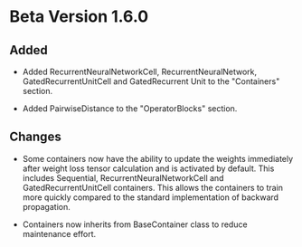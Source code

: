 # Beta Version 1.6.0

## Added

* Added RecurrentNeuralNetworkCell, RecurrentNeuralNetwork, GatedRecurrentUnitCell and GatedRecurrent Unit to the "Containers" section.

* Added PairwiseDistance to the "OperatorBlocks" section.

## Changes

* Some containers now have the ability to update the weights immediately after weight loss tensor calculation and is activated by default. This includes Sequential, RecurrentNeuralNetworkCell and GatedRecurrentUnitCell containers. This allows the containers to train more quickly compared to the standard implementation of backward propagation.

* Containers now inherits from BaseContainer class to reduce maintenance effort.